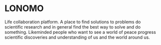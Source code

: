 # LONOMO
Life collaboration platform. A place to find solutions to problems do scientific research and in general find the best way to solve and do something. Likeminded people who want to see a world of peace progress scientific discoveries and understanding of us and the world around us. 
